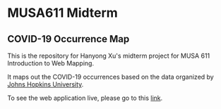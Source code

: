 # MUSA611 Midterm

## COVID-19 Occurrence Map

This is the repository for Hanyong Xu's midterm project for MUSA 611 Introduction to Web Mapping. 

It maps out the COVID-19 occurrences based on the data organized by [Johns Hopkins University](https://github.com/CSSEGISandData/COVID-19). 

To see the web application live, please go to this [link](https://hanyongxu.com/rmd/covid19.html).
